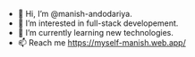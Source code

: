 - 👋 Hi, I’m @manish-andodariya.
- 👀 I’m interested in full-stack developement.
- 🌱 I’m currently learning new technologies.
- 📫 Reach me 
https://myself-manish.web.app/

<!---
manish-andodariya/manish-andodariya is a ✨ special ✨ repository because its `README.md` (this file) appears on your GitHub profile.
You can click the Preview link to take a look at your changes.
--->
